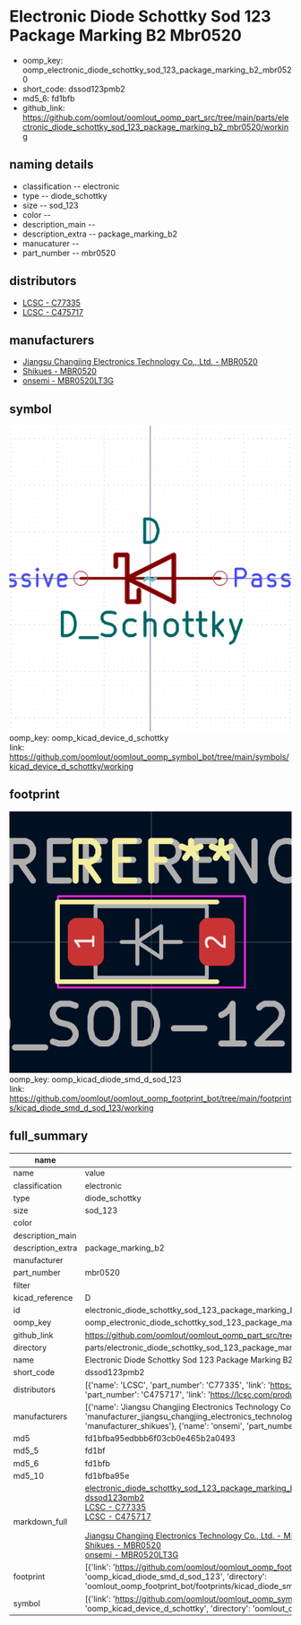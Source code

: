 # Electronic Diode Schottky Sod 123 Package Marking B2 Mbr0520

  
* oomp_key: oomp_electronic_diode_schottky_sod_123_package_marking_b2_mbr0520 
* short_code: dssod123pmb2
* md5_6: fd1bfb  
* github_link: https://github.com/oomlout/oomlout_oomp_part_src/tree/main/parts/electronic_diode_schottky_sod_123_package_marking_b2_mbr0520/working  
## naming details
* classification -- electronic
* type -- diode_schottky
* size -- sod_123
* color -- 
* description_main -- 
* description_extra -- package_marking_b2
* manucaturer -- 
* part_number -- mbr0520

## distributors
* [LCSC - C77335](https://lcsc.com/product-detail/C77335.html)  
* [LCSC - C475717](https://lcsc.com/product-detail/C475717.html)  

## manufacturers
* [Jiangsu Changjing Electronics Technology Co., Ltd. - MBR0520]()  
* [Shikues - MBR0520]()  
* [onsemi - MBR0520LT3G]()  

## symbol

![](symbol/0/working/working_600.png)  
oomp_key: oomp_kicad_device_d_schottky  
link: https://github.com/oomlout/oomlout_oomp_symbol_bot/tree/main/symbols/kicad_device_d_schottky/working  

## footprint

![](footprint/0/working/working_600.png)  
oomp_key: oomp_kicad_diode_smd_d_sod_123  
link: https://github.com/oomlout/oomlout_oomp_footprint_bot/tree/main/footprints/kicad_diode_smd_d_sod_123/working  

## full_summary
| name | value | 
| --- | --- | 
| name | value | 
| classification | electronic | 
| type | diode_schottky | 
| size | sod_123 | 
| color |  | 
| description_main |  | 
| description_extra | package_marking_b2 | 
| manufacturer |  | 
| part_number | mbr0520 | 
| filter |  | 
| kicad_reference | D | 
| id | electronic_diode_schottky_sod_123_package_marking_b2_mbr0520 | 
| oomp_key | oomp_electronic_diode_schottky_sod_123_package_marking_b2_mbr0520 | 
| github_link | https://github.com/oomlout/oomlout_oomp_part_src/tree/main/parts/electronic_diode_schottky_sod_123_package_marking_b2_mbr0520/working | 
| directory | parts/electronic_diode_schottky_sod_123_package_marking_b2_mbr0520 | 
| name | Electronic Diode Schottky Sod 123 Package Marking B2 Mbr0520 | 
| short_code | dssod123pmb2 | 
| distributors | [{'name': 'LCSC', 'part_number': 'C77335', 'link': 'https://lcsc.com/product-detail/C77335.html', 'id': 'distributor_lcsc'}, {'name': 'LCSC', 'part_number': 'C475717', 'link': 'https://lcsc.com/product-detail/C475717.html', 'id': 'distributor_lcsc'}] | 
| manufacturers | [{'name': 'Jiangsu Changjing Electronics Technology Co., Ltd.', 'part_number': 'MBR0520', 'link': '', 'id': 'manufacturer_jiangsu_changjing_electronics_technology_co_ltd'}, {'name': 'Shikues', 'part_number': 'MBR0520', 'link': '', 'id': 'manufacturer_shikues'}, {'name': 'onsemi', 'part_number': 'MBR0520LT3G', 'link': '', 'id': 'manufacturer_onsemi'}] | 
| md5 | fd1bfba95edbbb6f03cb0e465b2a0493 | 
| md5_5 | fd1bf | 
| md5_6 | fd1bfb | 
| md5_10 | fd1bfba95e | 
| markdown_full | [electronic_diode_schottky_sod_123_package_marking_b2_mbr0520](https://github.com/oomlout/oomlout_oomp_part_src/tree/main/parts/electronic_diode_schottky_sod_123_package_marking_b2_mbr0520/working)<br>[dssod123pmb2](https://github.com/oomlout/oomlout_oomp_part_src/tree/main/parts/electronic_diode_schottky_sod_123_package_marking_b2_mbr0520/working)<br>[LCSC - C77335<br>](https://lcsc.com/product-detail/C77335.html)[LCSC - C475717<br>](https://lcsc.com/product-detail/C475717.html)<br>[Jiangsu Changjing Electronics Technology Co., Ltd. - MBR0520<br>]()[Shikues - MBR0520<br>]()[onsemi - MBR0520LT3G<br>]() | 
| footprint | [{'link': 'https://github.com/oomlout/oomlout_oomp_footprint_bot/tree/main/foootprntss/kicad_diode_smd_d_sod_123', 'oomp_key': 'oomp_kicad_diode_smd_d_sod_123', 'directory': 'oomlout_oomp_footprint_bot/footprints/kicad_diode_smd_d_sod_123//working/working.kicad_mod'}] | 
| symbol | [{'link': 'https://github.com/oomlout/oomlout_oomp_symbol_bot/tree/main/symbols/kicad_device_d_schottky', 'oomp_key': 'oomp_kicad_device_d_schottky', 'directory': 'oomlout_oomp_symbol_bot/symbols/kicad_device_d_schottky//working/working.kicad_sym'}] | 
